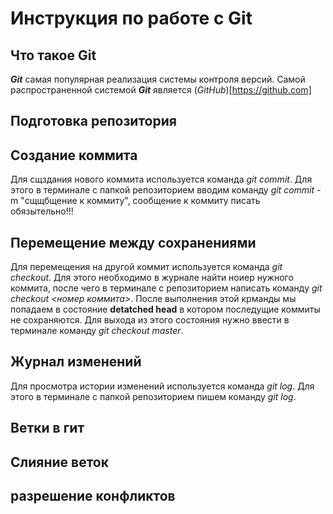 # Инструкция по работе с Git

## Что такое Git
***Git*** самая популярная реализация системы контроля версий. Самой распространенной системой ***Git*** является (*GitHub*)[https://github.com]
## Подготовка репозитория

## Создание коммита
Для сщздания нового коммита используется команда *git commit*. Для этого в терминале с папкой репозиторием вводим команду *git commit* -m "сщщбщение к коммиту", сообщение к коммиту писать обязытельно!!!
## Перемещение между сохранениями
Для перемещения на другой коммит используется команда *git checkout*. Для этого необходимо в журнале найти ноиер нужного коммита, после чего в терминале с репозиторием написать команду *git checkout <номер коммита>*. После выполнения этой крманды мы попадаем в состояние **detatched head** в котором последущие коммиты не сохраняются. Для выхода из этого состояния нужно ввести в терминале команду *git checkout master*.
## Журнал изменений
Для просмотра истории изменений используется команда *git log*. Для этого в терминале с папкой репозиторием пишем команду *git log*.
## Ветки в гит

## Слияние веток

## разрешение конфликтов